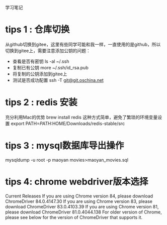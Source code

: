 学习笔记
# tips 1 : 仓库切换
从github切换到gitee，这里有些同学可能和我一样，一直使用的是github，所以切换到gitee上，需要注意添加公钥的问题：
* 查看是否有密钥
ls -al ~/.ssh
* 复制已有公钥
more ~/.ssh/id_rsa.pub
* 将复制的公钥添加到gitee上
* 测试是否成功配置
ssh -T git@git.oschina.net 
# tips 2 : redis 安装
充分利用Mac的优势
brew install redis
这种方式简单，避免了繁琐的环境变量设置
export PATH=$PATH:$HOME/Downloads/redis-stable/src 
# tips 3 : mysql数据库导出操作
mysqldump -u root -p maoyan movies>maoyan_movies.sql
# tips 4: chrome webdriver版本选择
Current Releases
If you are using Chrome version 84, please download ChromeDriver 84.0.4147.30
If you are using Chrome version 83, please download ChromeDriver 83.0.4103.39
If you are using Chrome version 81, please download ChromeDriver 81.0.4044.138
For older version of Chrome, please see below for the version of ChromeDriver that supports it.






